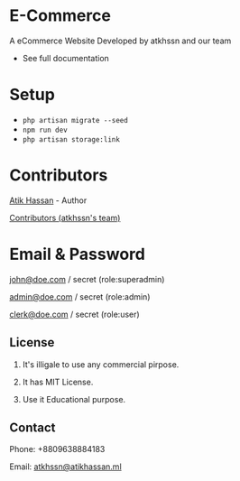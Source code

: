# E-Commerce

A eCommerce Website Developed by atkhssn and our team

- See full documentation

# Setup
* `php artisan migrate --seed`
* `npm run dev`
* `php artisan storage:link`

# Contributors
[Atik Hassan](http://atikhassan.ml) - Author

[Contributors (atkhssn's team)](http://blog.atikhassan.ml)


# Email & Password

john@doe.com / secret (role:superadmin)

admin@doe.com / secret (role:admin)

clerk@doe.com / secret (role:user)


## License
1. It's illigale to use any commercial pirpose.

2. It has MIT License.

3. Use it Educational purpose.


## Contact

Phone: +8809638884183

Email: atkhssn@atikhassan.ml
